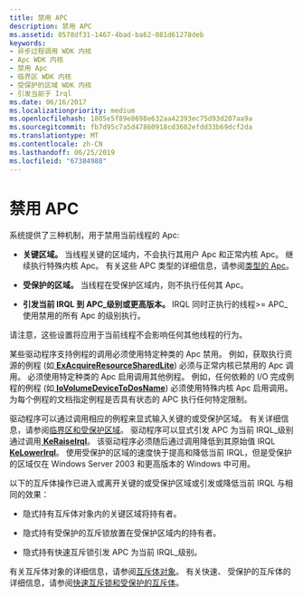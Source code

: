 ```yaml
---
title: 禁用 APC
description: 禁用 APC
ms.assetid: 0578df31-1467-4bad-ba62-081d61278deb
keywords:
- 异步过程调用 WDK 内核
- Apc WDK 内核
- 禁用 Apc
- 临界区 WDK 内核
- 受保护的区域 WDK 内核
- 引发当前于 Irql
ms.date: 06/16/2017
ms.localizationpriority: medium
ms.openlocfilehash: 1805e5f89e8698e632aa42393ec75d93d207aa9a
ms.sourcegitcommit: fb7d95c7a5d47860918cd3602efdd33b69dcf2da
ms.translationtype: MT
ms.contentlocale: zh-CN
ms.lasthandoff: 06/25/2019
ms.locfileid: "67384988"
---
```

# <a name="disabling-apcs"></a>禁用 APC


系统提供了三种机制，用于禁用当前线程的 Apc:

-   **关键区域。** 当线程关键的区域内，不会执行其用户 Apc 和正常内核 Apc。 继续执行特殊内核 Apc。 有关这些 APC 类型的详细信息，请参阅[类型的 Apc](types-of-apcs.md)。

-   **受保护的区域。** 当线程在受保护区域内，则不执行任何其 Apc。

-   **引发当前 IRQL 到 APC\_级别或更高版本。** IRQL 同时正执行的线程&gt;= APC\_使用禁用的所有 Apc 的级别执行。

请注意，这些设置将应用于当前线程不会影响任何其他线程的行为。

某些驱动程序支持例程的调用必须使用特定种类的 Apc 禁用。 例如，获取执行资源的例程 (如[ **ExAcquireResourceSharedLite**](https://msdn.microsoft.com/library/windows/hardware/ff544363)) 必须与正常内核已禁用的 Apc 调用。 必须使用特定种类的 Apc 启用调用其他例程。 例如，任何依赖的 I/O 完成例程的例程 (如[ **IoVolumeDeviceToDosName**](https://docs.microsoft.com/windows-hardware/drivers/ddi/content/ntddk/nf-ntddk-iovolumedevicetodosname)) 必须使用特殊内核 Apc 启用调用。 为每个例程的文档指定例程是否具有状态的 APC 执行任何特定限制。

驱动程序可以通过调用相应的例程来显式输入关键的或受保护区域。 有关详细信息，请参阅[临界区和受保护区域](critical-regions-and-guarded-regions.md)。 驱动程序可以显式引发 APC 为当前 IRQL\_级别通过调用[ **KeRaiseIrql**](https://docs.microsoft.com/windows-hardware/drivers/ddi/content/wdm/nf-wdm-keraiseirql)。 该驱动程序必须随后通过调用降低到其原始值 IRQL [ **KeLowerIrql**](https://docs.microsoft.com/windows-hardware/drivers/ddi/content/wdm/nf-wdm-kelowerirql)。 使用受保护的区域的速度快于提高和降低当前 IRQL，但是受保护的区域仅在 Windows Server 2003 和更高版本的 Windows 中可用。

以下的互斥体操作已进入或离开关键的或受保护区域或引发或降低当前 IRQL 与相同的效果：

-   隐式持有互斥体对象内的关键区域将持有者。

-   隐式持有受保护的互斥锁放置在受保护区域内的持有者。

-   隐式持有快速互斥锁引发 APC 为当前 IRQL\_级别。

有关互斥体对象的详细信息，请参阅[互斥体对象](mutex-objects.md)。 有关快速、 受保护的互斥体的详细信息，请参阅[快速互斥锁和受保护的互斥体](fast-mutexes-and-guarded-mutexes.md)。

 

 




